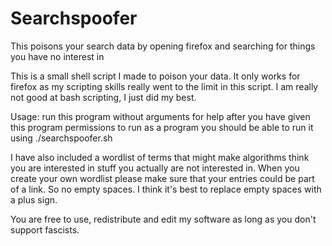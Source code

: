 # Searchspoofer
This poisons your search data by opening firefox and searching for things you have no interest in


This is a small shell script I made to poison your data.
It only works for firefox as my scripting skills really went to the limit
in this script. I am really not good at bash scripting, I just did my best.

Usage: run this program without arguments for help
after you have given this program permissions to run as a program you should be able to run it using
./searchspoofer.sh <wordlistfile> <number of different terms you wanna look up>

I have also included a wordlist of terms that might make algorithms think you are interested in stuff you actually are not interested in.
When you create your own wordlist please make sure that your entries could be part of a link. So no empty spaces.
I think it's best to replace empty spaces with a plus sign.

You are free to use, redistribute and edit my software as long as you don't support fascists.
